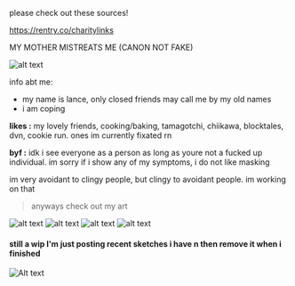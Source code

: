 please check out these sources!

https://rentry.co/charitylinks

MY MOTHER MISTREATS ME (CANON NOT FAKE)

![alt text](https://files.catbox.moe/h9epxr.png)

info abt me:
- my name is lance, only closed friends may call me by my old names
- i am coping

**likes :**
my lovely friends, cooking/baking, tamagotchi, chiikawa, blocktales, dvn, cookie run. ones im currently fixated rn

**byf :**
idk i see everyone as a person as long as youre not a fucked up individual.
im sorry if i show any of my symptoms, i do not like masking

im very avoidant to clingy people, but clingy to avoidant people. im working on that 

> anyways check out my art

![alt text](https://files.catbox.moe/p3im38.png)
![alt text](https://files.catbox.moe/mzysu8.png)
![alt text](https://files.catbox.moe/d80ahu.jpg)
![alt text](https://files.catbox.moe/n75jco.png)
#### still a wip I'm just posting recent sketches i have n then remove it when i finished
![Alt text](https://files.catbox.moe/ztam00.jpg)
